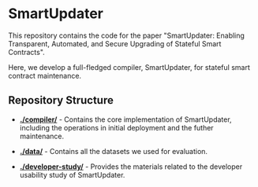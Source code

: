# SmartUpdater

This repository contains the code for the paper "SmartUpdater: Enabling Transparent, Automated, and Secure Upgrading of Stateful Smart Contracts". 

Here, we develop a full-fledged compiler, SmartUpdater, for stateful smart contract maintenance.


## Repository Structure

- **<a href="./SmartUpdater">./compiler/</a>** - Contains the core implementation of SmartUpdater, including the operations in initial deployment and the futher maintenance.

- **<a href="./data">./data/</a>** - Contains all the datasets we used for evaluation.

- **<a href="./developer-study">./developer-study/</a>** - Provides the materials related to the developer usability study of SmartUpdater.






